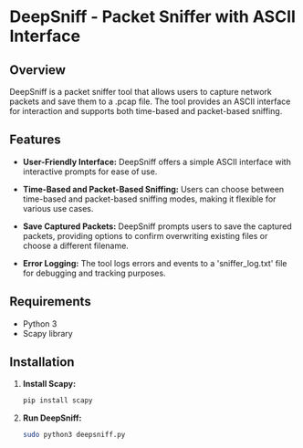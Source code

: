 # DeepSniff - Packet Sniffer with ASCII Interface

## Overview

DeepSniff is a packet sniffer tool that allows users to capture network packets and save them to a .pcap file. The tool provides an ASCII interface for interaction and supports both time-based and packet-based sniffing.

## Features

- **User-Friendly Interface:** DeepSniff offers a simple ASCII interface with interactive prompts for ease of use.

- **Time-Based and Packet-Based Sniffing:** Users can choose between time-based and packet-based sniffing modes, making it flexible for various use cases.

- **Save Captured Packets:** DeepSniff prompts users to save the captured packets, providing options to confirm overwriting existing files or choose a different filename.

- **Error Logging:** The tool logs errors and events to a 'sniffer_log.txt' file for debugging and tracking purposes.

## Requirements

- Python 3
- Scapy library

## Installation

1. **Install Scapy:**
   ```bash
   pip install scapy

2. **Run DeepSniff:**
   ```bash
   sudo python3 deepsniff.py
